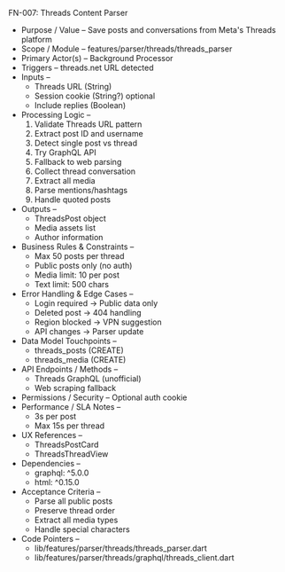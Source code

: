 FN-007: Threads Content Parser
- Purpose / Value – Save posts and conversations from Meta's Threads platform
- Scope / Module – features/parser/threads/threads_parser
- Primary Actor(s) – Background Processor
- Triggers – threads.net URL detected
- Inputs –
  - Threads URL (String)
  - Session cookie (String?) optional
  - Include replies (Boolean)
- Processing Logic –
  1. Validate Threads URL pattern
  2. Extract post ID and username
  3. Detect single post vs thread
  4. Try GraphQL API
  5. Fallback to web parsing
  6. Collect thread conversation
  7. Extract all media
  8. Parse mentions/hashtags
  9. Handle quoted posts
- Outputs –
  - ThreadsPost object
  - Media assets list
  - Author information
- Business Rules & Constraints –
  - Max 50 posts per thread
  - Public posts only (no auth)
  - Media limit: 10 per post
  - Text limit: 500 chars
- Error Handling & Edge Cases –
  - Login required → Public data only
  - Deleted post → 404 handling
  - Region blocked → VPN suggestion
  - API changes → Parser update
- Data Model Touchpoints –
  - threads_posts (CREATE)
  - threads_media (CREATE)
- API Endpoints / Methods –
  - Threads GraphQL (unofficial)
  - Web scraping fallback
- Permissions / Security – Optional auth cookie
- Performance / SLA Notes –
  - 3s per post
  - Max 15s per thread
- UX References –
  - ThreadsPostCard
  - ThreadsThreadView
- Dependencies –
  - graphql: ^5.0.0
  - html: ^0.15.0
- Acceptance Criteria –
  - Parse all public posts
  - Preserve thread order
  - Extract all media types
  - Handle special characters
- Code Pointers –
  - lib/features/parser/threads/threads_parser.dart
  - lib/features/parser/threads/graphql/threads_client.dart